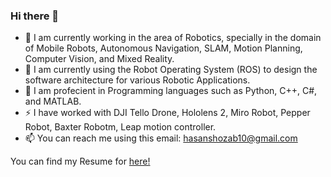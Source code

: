 ### Hi there 👋

<!--
**ShozabAbidi10/ShozabAbidi10** is a ✨ _special_ ✨ repository because its `README.md` (this file) appears on your GitHub profile.

Here are some ideas to get you started:
-->

- 🔭 I am currently working in the area of Robotics, specially in the domain of Mobile Robots, Autonomous Navigation, SLAM, Motion Planning, Computer Vision, and Mixed Reality.
- 🌱 I am currently using the Robot Operating System (ROS) to design the software architecture for various Robotic Applications.
- 👯 I am profecient in Programming languages such as Python, C++, C#, and MATLAB.
- ⚡ I have worked with DJI Tello Drone, Hololens 2, Miro Robot, Pepper Robot, Baxter Robotm, Leap motion controller.
- 📫 You can reach me using this email: hasanshozab10@gmail.com

You can find my Resume for [here!](https://drive.google.com/file/d/1f06BbIO8YAK1tZbfNAfqStNA3YXRQAkw/view?usp=sharing)
